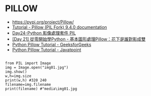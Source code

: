 # PILLOW
- https://pypi.org/project/Pillow/
- [Tutorial - Pillow (PIL Fork) 9.4.0 documentation](https://pillow.readthedocs.io/en/stable/handbook/tutorial.html)
- [Day24-Python 影像處理套件 PIL](https://ithelp.ithome.com.tw/articles/10226578)
- [[Day 21] 從零開始學Python - 基本圖形處理Pillow：花下是誰對影成雙](https://ithelp.ithome.com.tw/articles/10247292)
- [Python Pillow Tutorial - GeeksforGeeks](https://www.geeksforgeeks.org/python-pillow-tutorial/)
- [Python Pillow Tutorial - Javatpoint](https://www.javatpoint.com/python-pillow)
##
```
from PIL import Image
img = Image.open("img01.jpg")
img.show()
w,h=img.size
print(w,h) #320 240
filename=img.filename
print(filename) #"media\img01.jpg
```
